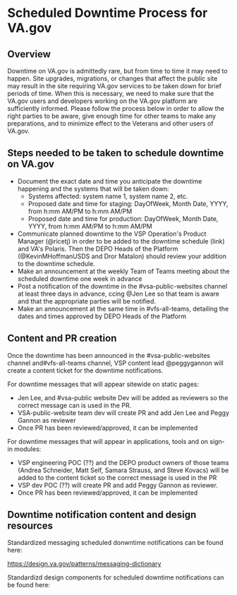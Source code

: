 # Scheduled Downtime Process for VA.gov

## Overview
Downtime on VA.gov is admittedly rare, but from time to time it may need to happen. Site upgrades, migrations, or changes that affect the public site may result in the site requiring VA.gov services to be taken down for brief periods of time. When this is necessary, we need to make sure that the VA.gov users and developers working on the VA.gov platform are sufficiently informed. Please follow the process below in order to allow the right parties to be aware, give enough time for other teams to make any preparations, and to minimize effect to the Veterans and other users of VA.gov. 

## Steps needed to be taken to schedule downtime on VA.gov

- Document the exact date and time you anticipate the downtime happening and the systems that will be taken down:
    - Systems affected: system name 1, system name 2, etc.
    - Proposed date and time for staging: DayOfWeek, Month Date, YYYY, from h:mm AM/PM to h:mm AM/PM
    - Proposed date and time for production: DayOfWeek, Month Date, YYYY, from h:mm AM/PM to h:mm AM/PM
- Communicate planned downtime to the VSP Operation's Product Manager (@ricetj) in order to be added to the downtime schedule (link) and VA's Polaris. Then the DEPO Heads of the Platform (@KevinMHoffmanUSDS and Dror Matalon) should review your addition to the downtime schedule.
- Make an announcement at the weekly Team of Teams meeting about the scheduled downtime one week in advance 
- Post a notification of the downtime in the #vsa-public-websites channel at least three days in advance, ccing @Jen Lee so that team is aware and that the appropriate parties will be notified.
- Make an announcement at the same time in #vfs-all-teams, detailing the dates and times approved by DEPO Heads of the Platform 

## Content and PR creation 

 Once the downtime has been announced in the #vsa-public-websites channel and#vfs-all-teams channel, VSP content lead @peggygannon will create a content ticket for the downtime notifications. 
 
 For downtime messages that will appear sitewide on static pages:
 - Jen Lee, and #vsa-public website Dev will be added as reviewers so the correct message can is used in the PR. 
 - VSA-public-website team dev will create PR and add Jen Lee and Peggy Gannon as reviewer
 - Once PR has been reviewed/approved, it can be implemented
 
 For downtime messages that will appear in applications, tools and on sign-in modules:
 - VSP engineering POC (??) and the DEPO product owners of those teams (Andrea Schneider, Matt Self, Samara Strauss, and Steve Kovacs) will be added to the content ticket so the correct message is used in the PR
 - VSP dev POC (??) will create PR and add Peggy Gannon as reviewer. 
 - Once PR has been reviewed/approved, it can be implemented
 

 
 ## Downtime notification content and design resources
 
 Standardized messaging scheduled donwntime notifications can be found here: 
 
 https://design.va.gov/patterns/messaging-dictionary
 
 Standardizd design components for scheduled downtime notifications can be found here: 
 
